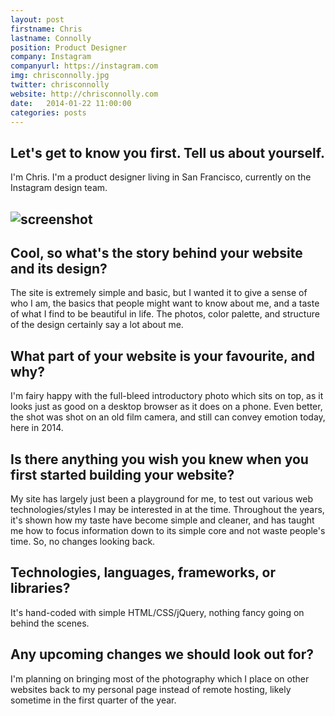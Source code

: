 ```yaml
---
layout: post
firstname: Chris
lastname: Connolly
position: Product Designer
company: Instagram
companyurl: https://instagram.com
img: chrisconnolly.jpg
twitter: chrisconnolly
website: http://chrisconnolly.com
date:   2014-01-22 11:00:00
categories: posts
---
```


## Let's get to know you first. Tell us about yourself.

I'm Chris. I'm a product designer living in San Francisco, currently on the Instagram design team.

## ![screenshot](http://thedevelopment.co/images/screenshots/chrisconolly.jpg)

## Cool, so what's the story behind your website and its design?

The site is extremely simple and basic, but I wanted it to give a sense of who I am, the basics that people might want to know about me, and a taste of what I find to be beautiful in life. The photos, color palette, and structure of the design certainly say a lot about me.

## What part of your website is your favourite, and why?

I'm fairy happy with the full-bleed introductory photo which sits on top, as it looks just as good on a desktop browser as it does on a phone. Even better, the shot was shot on an old film camera, and still can convey emotion today, here in 2014.

## Is there anything you wish you knew when you first started building your website?

My site has largely just been a playground for me, to test out various web technologies/styles I may be interested in at the time. Throughout the years, it's shown how my taste have become simple and cleaner, and has taught me how to focus information down to its simple core and not waste people's time. So, no changes looking back.

## Technologies, languages, frameworks, or libraries?

It's hand-coded with simple HTML/CSS/jQuery, nothing fancy going on behind the scenes.

## Any upcoming changes we should look out for?

I'm planning on bringing most of the photography which I place on other websites back to my personal page instead of remote hosting, likely sometime in the first quarter of the year.
